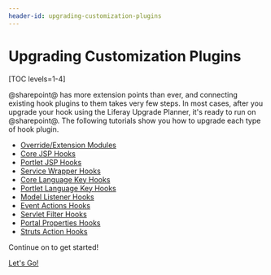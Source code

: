 ```yaml
---
header-id: upgrading-customization-plugins
---
```


# Upgrading Customization Plugins

[TOC levels=1-4]

@sharepoint@ has more extension points than ever, and connecting existing hook
plugins to them takes very few steps. In most cases, after you upgrade your hook
using the Liferay Upgrade Planner, it's ready to run on @sharepoint@. The following
tutorials show you how to upgrade each type of hook plugin.

- [Override/Extension Modules](/docs/7-2/tutorials/-/knowledge_base/t/upgrading-customization-modules)
- [Core JSP Hooks](/docs/7-2/tutorials/-/knowledge_base/t/upgrading-core-jsp-hooks)
- [Portlet JSP Hooks](/docs/7-2/tutorials/-/knowledge_base/t/upgrading-portlet-jsp-hooks)
- [Service Wrapper Hooks](/docs/7-2/tutorials/-/knowledge_base/t/upgrading-service-wrapper-hooks)
- [Core Language Key Hooks](/docs/7-2/tutorials/-/knowledge_base/t/upgrading-core-language-key-hooks)
- [Portlet Language Key Hooks](/docs/7-2/tutorials/-/knowledge_base/t/upgrading-portlet-language-key-hooks)
- [Model Listener Hooks](/docs/7-2/tutorials/-/knowledge_base/t/upgrading-model-listener-hooks)
- [Event Actions Hooks](/docs/7-2/tutorials/-/knowledge_base/t/upgrading-event-action-hooks)
- [Servlet Filter Hooks](/docs/7-2/tutorials/-/knowledge_base/t/upgrading-servlet-filter-hooks)
- [Portal Properties Hooks](/docs/7-2/tutorials/-/knowledge_base/t/upgrading-portal-property-hooks)
- [Struts Action Hooks](/docs/7-2/tutorials/-/knowledge_base/t/upgrading-struts-action-hooks)

Continue on to get started!

<a class="go-link btn btn-primary" href="/docs/7-2/tutorials/-/knowledge_base/t/upgrading-customization-modules">Let's Go!<span class="icon-circle-arrow-right"></span></a>
